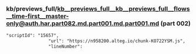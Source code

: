 ### kb/previews_full/kb__previews_full__kb__previews_full__flows__time-first__master-only@auth.har.part082.md.part001.md.part001.md (part 002)

```md
"scriptId": "15657",
                "url": "https://n958200.alteg.io/chunk-KO722YSM.js",
                "lineNumber": 
```

```

